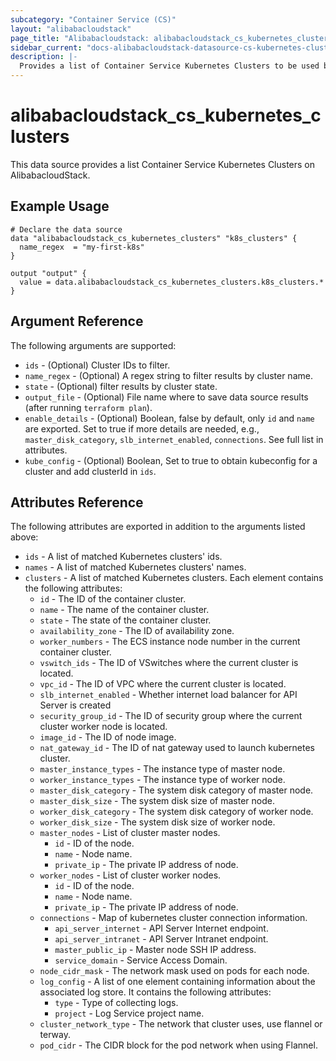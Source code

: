 ```yaml
---
subcategory: "Container Service (CS)"
layout: "alibabacloudstack"
page_title: "Alibabacloudstack: alibabacloudstack_cs_kubernetes_clusters"
sidebar_current: "docs-alibabacloudstack-datasource-cs-kubernetes-clusters"
description: |-
  Provides a list of Container Service Kubernetes Clusters to be used by the alibabacloudstack_cs_kubernetes_cluster resource.
---
```


# alibabacloudstack\_cs\_kubernetes\_clusters

This data source provides a list Container Service Kubernetes Clusters on AlibabacloudStack.


## Example Usage

```
# Declare the data source
data "alibabacloudstack_cs_kubernetes_clusters" "k8s_clusters" {
  name_regex  = "my-first-k8s"
}

output "output" {
  value = data.alibabacloudstack_cs_kubernetes_clusters.k8s_clusters.*
}
```

## Argument Reference

The following arguments are supported:

* `ids` - (Optional) Cluster IDs to filter.
* `name_regex` - (Optional) A regex string to filter results by cluster name.
* `state` - (Optional) filter results by cluster state.
* `output_file` - (Optional) File name where to save data source results (after running `terraform plan`).
* `enable_details` - (Optional) Boolean, false by default, only `id` and `name` are exported. Set to true if more details are needed, e.g., `master_disk_category`, `slb_internet_enabled`, `connections`. See full list in attributes.
* `kube_config` - (Optional) Boolean, Set to true to obtain kubeconfig for a cluster and add clusterId in `ids`.

## Attributes Reference

The following attributes are exported in addition to the arguments listed above:

* `ids` - A list of matched Kubernetes clusters' ids.
* `names` - A list of matched Kubernetes clusters' names.
* `clusters` - A list of matched Kubernetes clusters. Each element contains the following attributes:
  * `id` - The ID of the container cluster.
  * `name` - The name of the container cluster.
  * `state` - The state of the container cluster.
  * `availability_zone` - The ID of availability zone.
  * `worker_numbers` - The ECS instance node number in the current container cluster.
  * `vswitch_ids` - The ID of VSwitches where the current cluster is located.
  * `vpc_id` - The ID of VPC where the current cluster is located.
  * `slb_internet_enabled` - Whether internet load balancer for API Server is created
  * `security_group_id` - The ID of security group where the current cluster worker node is located.
  * `image_id` - The ID of node image.
  * `nat_gateway_id` - The ID of nat gateway used to launch kubernetes cluster.
  * `master_instance_types` - The instance type of master node.
  * `worker_instance_types` - The instance type of worker node.
  * `master_disk_category` - The system disk category of master node.
  * `master_disk_size` - The system disk size of master node.
  * `worker_disk_category` - The system disk category of worker node.
  * `worker_disk_size` - The system disk size of worker node.
  * `master_nodes` - List of cluster master nodes.
    * `id` - ID of the node.
    * `name` - Node name.
    * `private_ip` - The private IP address of node.
  * `worker_nodes` - List of cluster worker nodes.
    * `id` - ID of the node.
    * `name` - Node name.
    * `private_ip` - The private IP address of node.
  * `connections` - Map of kubernetes cluster connection information.
    * `api_server_internet` - API Server Internet endpoint.
    * `api_server_intranet` - API Server Intranet endpoint.
    * `master_public_ip` - Master node SSH IP address.
    * `service_domain` - Service Access Domain.
  * `node_cidr_mask` - The network mask used on pods for each node.
  * `log_config` - A list of one element containing information about the associated log store. It contains the following attributes:
    * `type` - Type of collecting logs.
    * `project` - Log Service project name.
  * `cluster_network_type` - The network that cluster uses, use flannel or terway.
  * `pod_cidr` - The CIDR block for the pod network when using Flannel.